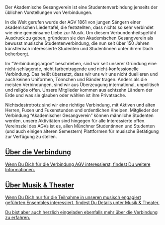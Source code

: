 Der Akademische Gesangverein ist eine Studentenverbindung jenseits der üblichen Vorstellungen von Verbindungen.

In die Welt gerufen wurde der AGV 1861 von jungen Sängern einer akademischen Liedertafel, die feststellten, dass nichts so sehr verbindet wie eine gemeinsame Liebe zur Musik.
Um diesem Verbundenheitsgefühl Ausdruck zu geben, gründeten sie den Akademischen Gesangverein als bewusst musische Studentenverbindung, die nun seit über 150 Jahren künstlerisch interessierte Studenten und Studentinnen unter ihrem Dach beherbergt.

Im “Verbindungsjargon” beschrieben, sind wir seit unserer Gründung eine nicht-schlagende, nicht farbentragende und nicht-konfessionelle Verbindung.
Das heißt übersetzt, dass wir uns wir uns nicht duellieren und auch keinen Uniformen, Tönnchen und Bänder tragen.
Anders als die meisten Verbindungen, sind wir aus Überzeugung international, unpolitisch und religös offen.
Unsere Mitglieder kommen aus achtzehn Ländern der Erde und was sie glauben oder wählen ist ihre Privatsache.

Nichtsdestrotrotz sind wir eine richtige Verbindung, mit Aktiven und alten Herren, Fuxen und Fuxenstunden und ordentlichen Kneipen.
Mitglieder der Verbindung “Akademischer Gesangverein” können männliche Studenten werden, unsere Aktivitäten sind hingegen für alle Interessierte offen.
Vereinsziel des AGVs ist es, allen Münchner Studentinnen und Studenten (und auch einigen älteren Semestern) Plattformen für musische Betätigung zur Verfügung zu stellen.

<div class="row">
  <div class="list-group col-sm-6">
    <a href="/ueber-den-agv/die-verbindung/" class="list-group-item list-group-item-info">
      <h2 class="list-group-item-heading">
        Über die Verbindung
      </h2>
      <p class="list-group-item-text">
        Wenn Du Dich für die Verbindung AGV interessierst, findest Du weitere Informationen.
      </p>
    </a>
  </div>
  <div class="list-group col-sm-6">
    <a href="/musik-und-theater/" class="list-group-item list-group-item-info">
      <h2 class="list-group-item-heading">
        Über Musik & Theater
      </h2>
      <div class="list-group-item-text">
        <p>
          Wenn Du Dich nur für die Teilnahme in unseren musisch engagiert geführten Ensembles interessiert, findest Du Details unter Musik & Theater.
        </p>
        <p>
          Du bist aber auch herzlich eingeladen ebenfalls mehr über die Verbindung zu erfahren.
        </p>
      </div>
    </a>
  </div>
</div>
